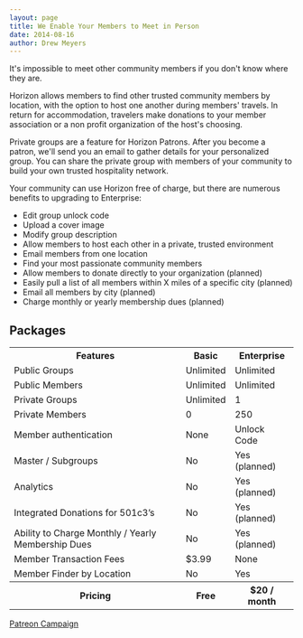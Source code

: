 ```yaml
---
layout: page
title: We Enable Your Members to Meet in Person
date: 2014-08-16
author: Drew Meyers
---
```

It's impossible to meet other community members if you don't know where they are.

Horizon allows members to find other trusted community members by location, with the option to host one another during members' travels. In return for accommodation, travelers make donations to your member association or a non profit organization of the host's choosing.

Private groups are a feature for Horizon Patrons. After you become a patron, we'll send you an email to gather details for your personalized group. You can share the private group with members of your community to build your own trusted hospitality network.

Your community can use Horizon free of charge, but there are numerous benefits to upgrading to Enterprise:

<ul>
	<li>Edit group unlock code</li>
  <li>Upload a cover image</li>
  <li>Modify group description</li>
	<li>Allow members to host each other in a private, trusted environment</li>
  <li>Email members from one location</li>
  <li>Find your most passionate community members</li>
  <li>Allow members to donate directly to your organization (planned)</li>
  <li>Easily pull a list of all members within X miles of a specific city (planned)</li>
  <li>Email all members by city (planned)</li>
  <li>Charge monthly or yearly membership dues (planned)</li>
</ul>

<h2 class="text-center">Packages</h2>

<table class="pricing-table margin-b">
  <tbody>
    <tr>
      <th>Features</th>
      <th>Basic</th>
      <th>Enterprise</th>
    </tr>
    <tr>
      <td>Public Groups</td>
      <td>Unlimited</td>
      <td>Unlimited</td>
    </tr>
    <tr>
      <td>Public Members</td>
      <td>Unlimited</td>
      <td>Unlimited</td>
    </tr>
    <tr>
      <td>Private Groups</td>
      <td>Unlimited</td>
      <td>1</td>
    </tr>
    <tr>
      <td>Private Members</td>
      <td>0</td>
      <td>250</td>
    </tr>
    <tr>
      <td>Member authentication</td>
      <td>None</td>
      <td>Unlock Code</td>
    </tr>
    <tr>
      <td>Master / Subgroups</td>
      <td>No</td>
      <td>Yes (planned)</td>
    </tr>
    <tr>
      <td>Analytics</td>
      <td>No</td>
      <td>Yes (planned)</td>
    </tr>
    <tr>
      <td>Integrated Donations for 501c3’s</td>
      <td>No</td>
      <td>Yes (planned)</td>
    </tr>
    <tr>
      <td>Ability to Charge Monthly / Yearly Membership Dues</td>
      <td>No</td>
      <td>Yes (planned)</td>
    </tr>
    <tr>
      <td>Member Transaction Fees</td>
      <td>$3.99</td>
      <td>None</td>
    </tr>
    <tr>
      <td>Member Finder by Location</td>
      <td>No</td>
      <td>Yes</td>
    </tr>
    <tr>
      <th>Pricing</th>
      <th>Free</th>
      <th>$20 / month</th>
    </tr>
  </tbody>
</table>

<a href="https://www.patreon.com/horizonapp" class="btn btn--full">Patreon Campaign</a>